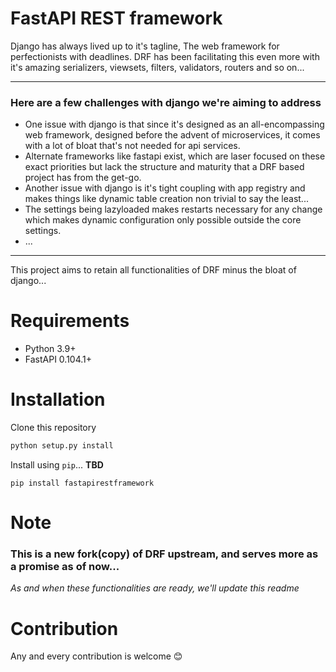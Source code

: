 # FastAPI REST framework


Django has always lived up to it's tagline, The web framework for perfectionists with deadlines. 
DRF has been facilitating this even more with it's amazing serializers, viewsets, filters, validators, routers and so on...

---
### Here are a few challenges with django we're aiming to address

- One issue with django is that since it's designed as an all-encompassing web framework, designed before the advent of microservices, it comes with a lot of bloat that's not needed
for api services. 
- Alternate frameworks like fastapi exist, which are laser focused on these exact priorities but lack the structure and maturity that a DRF based project has from the get-go.
- Another issue with django is it's tight coupling with app registry and makes things like dynamic table creation non trivial to say the least...  
- The settings being lazyloaded makes restarts necessary for any change which makes dynamic configuration only possible outside the core settings.
- ...
---

This project aims to retain all functionalities of DRF minus the bloat of django... 



# Requirements

* Python 3.9+
* FastAPI 0.104.1+



# Installation

Clone this repository

```bash
python setup.py install
```

Install using `pip`...  **TBD**

    pip install fastapirestframework


# Note
### This is a new fork(copy) of DRF upstream, and serves more as a promise as of now... 
*As and when these functionalities are ready, we'll update this readme*


# Contribution

Any and every contribution is welcome 😊